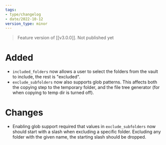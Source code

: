 ```yaml
---
tags:
- type/changelog
- date/2022-10-12
version_type: minor
---
```


> Feature version of [[v3.0.0]]. 
> Not published yet


# Added
- `included_folders` now allows a user to select the folders from the vault to include, the rest is "excluded". 
- `exclude_subfolders`  now also supports glob patterns. This affects both the copying step to the temporary folder, and the file tree generator (for when copying to temp dir is turned off).

# Changes
- Enabling glob support required that values in `exclude_subfolders`  now should start with a slash when excluding a specific folder. Excluding any folder with the given name, the starting slash should be dropped.

